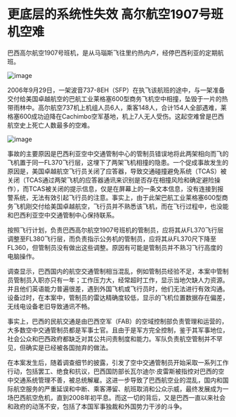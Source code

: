 # 更底层的系统性失效 高尔航空1907号班机空难

巴西高尔航空1907号班机，是从马瑙斯飞往里约热内卢，经停巴西利亚的定期航班。

![image](https://github.com/user-attachments/assets/70e27319-dfc2-42e3-9928-befed8c93531)


2006年9月29日，一架波音737-8EH（SFP）在执飞该航班的途中，与一架准备交付给美国卓越航空的巴航工业莱格塞600型商务飞机空中相撞，坠毁于一片的热带雨林中。高尔航空737机上机组人员6人，乘客148人，合计154人全部遇难，莱格塞600成功迫降在Cachimbo空军基地，机上7人无人受伤。这起空难曾是巴西航空史上死亡人数最多的空难。

![image](https://github.com/user-attachments/assets/4f7f743b-29d7-43fe-9bb2-0f6b0cca9474)


事故的主要原因是巴西利亚空中交通管制中心的管制员错误地将此两架相向而飞的飞机置于同一FL370飞行层，这埋下了两架飞机相撞的隐患。一个促成事故发生的原因是，美国卓越航空飞行员关闭了应答器，导致交通碰撞避免系统（TCAS）被关闭（TCAS通过两架飞机的应答器通讯来识别是否存在相撞风险和确定避险操作），而TCAS被关闭的提示信息，仅是在屏幕上的一条文本信息，没有连接到报警系统，无法有效引起飞行员的注意。事实上，由于此架巴航工业莱格塞600型商务飞机刚交付给美国卓越航空，飞行员并不熟悉该飞机，而在飞行过程中，也没能和巴西利亚空中交通管制中心保持联系。

按照飞行计划，负责巴西高尔航空1907号班机的管制员，应将其从FL370飞行层调整至FL380飞行层，而负责指示公务机的管制员，应将其从FL370尺下降至FL360，但管制员没有做出这些调整。原因有可能是管制员并不熟习飞行高度的电脑操作。

调查显示，巴西国内的航空交通管制相当混乱，例如管制员经验不足，本案中管制员管制员入职亦只有一年；工作压力大，经常超时工作，显示当地欠缺人力资源。并且他们英语能力普遍很差，遇到外国飞机或飞行员时，他们无法进行有效沟通。设备过时，在本案中，管制员的雷达精确度较低，显示的飞机位置数据存在偏差，无线电设备老旧导致通讯不畅。

事实上，巴西的民航交通是由巴西空军（FAB）的空域控制部负责管理和运营的，大多数空中交通管制员都是军事士官。且由于是军方完全控制，鉴于其军事地位，社会公众和巴西政府都缺乏对其公共问责制度和能力。军队负责航空管制并不罕见，但确实是已经被各国抛弃的做法。

在本案发生后，随着调查细节的披露，引发了空中交通管制员开始采取一系列工作行动，包括罢工、绝食和抗议，巴西国防部长瓦尔迪尔·皮雷斯被指控对巴西的空中交通系统管理不善，被总统解雇。这进一步导致了巴西航空业的混乱，国内和国际航空服务的严重延误和中断、乘客滞留、航班取消和公众示威，最终发展成为一场巴西航空危机，直到2008年初平息。而这一切的背后，又是巴西一直以来社会和政府的动荡不安，包括了本国军事独裁和外国势力干涉的斗争。
